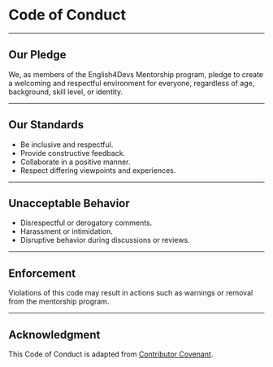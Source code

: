 # Code of Conduct

---

## Our Pledge

We, as members of the English4Devs Mentorship program, pledge to create a welcoming and respectful environment for everyone, regardless of age, background, skill level, or identity.

---

## Our Standards

- Be inclusive and respectful.
- Provide constructive feedback.
- Collaborate in a positive manner.
- Respect differing viewpoints and experiences.

---

## Unacceptable Behavior

- Disrespectful or derogatory comments.
- Harassment or intimidation.
- Disruptive behavior during discussions or reviews.

---

## Enforcement

Violations of this code may result in actions such as warnings or removal from the mentorship program.

---

## Acknowledgment

This Code of Conduct is adapted from [Contributor Covenant](https://www.contributor-covenant.org/).
